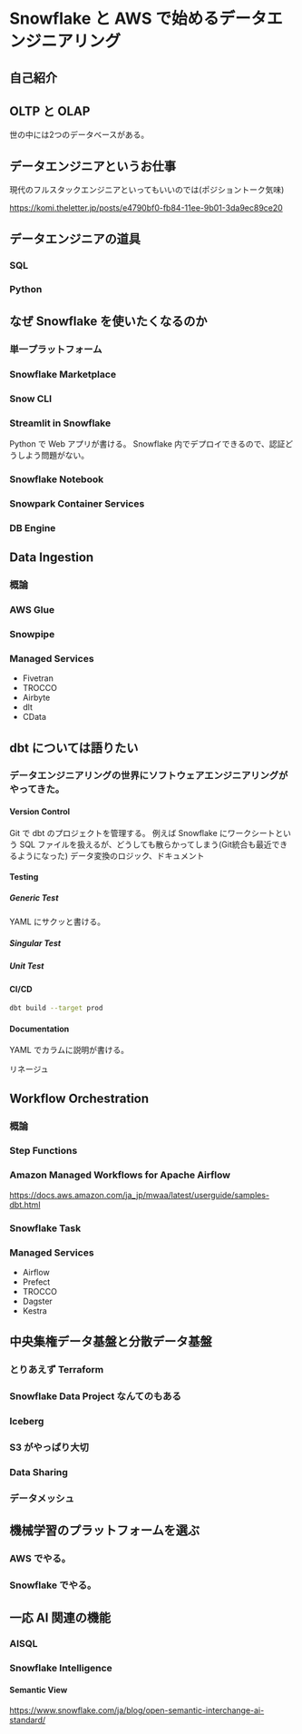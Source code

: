 # Snowflake と AWS で始めるデータエンジニアリング

## 自己紹介

## OLTP と OLAP

世の中には2つのデータベースがある。

## データエンジニアというお仕事

現代のフルスタックエンジニアといってもいいのでは(ポジショントーク気味)

https://komi.theletter.jp/posts/e4790bf0-fb84-11ee-9b01-3da9ec89ce20

## データエンジニアの道具

### SQL

### Python

## なぜ Snowflake を使いたくなるのか

### 単一プラットフォーム

### Snowflake Marketplace

### Snow CLI

### Streamlit in Snowflake

Python で Web アプリが書ける。
Snowflake 内でデプロイできるので、認証どうしよう問題がない。

### Snowflake Notebook

### Snowpark Container Services

### DB Engine

## Data Ingestion

### 概論

### AWS Glue

### Snowpipe

### Managed Services

- Fivetran
- TROCCO
- Airbyte
- dlt
- CData

## dbt については語りたい

### データエンジニアリングの世界にソフトウェアエンジニアリングがやってきた。

#### Version Control

Git で dbt のプロジェクトを管理する。
例えば Snowflake にワークシートという SQL ファイルを扱えるが、どうしても散らかってしまう(Git統合も最近できるようになった)
データ変換のロジック、ドキュメント

#### Testing

##### Generic Test

YAML にサクッと書ける。

##### Singular Test

##### Unit Test

#### CI/CD

```bash
dbt build --target prod
```

#### Documentation

YAML でカラムに説明が書ける。

リネージュ

## Workflow Orchestration

### 概論

### Step Functions

### Amazon Managed Workflows for Apache Airflow

https://docs.aws.amazon.com/ja_jp/mwaa/latest/userguide/samples-dbt.html

### Snowflake Task

### Managed Services

- Airflow
- Prefect
- TROCCO
- Dagster
- Kestra

## 中央集権データ基盤と分散データ基盤

### とりあえず Terraform

### Snowflake Data Project なんてのもある

### Iceberg

### S3 がやっぱり大切

### Data Sharing

### データメッシュ

## 機械学習のプラットフォームを選ぶ

### AWS でやる。

### Snowflake でやる。

## 一応 AI 関連の機能

### AISQL

### Snowflake Intelligence

#### Semantic View

https://www.snowflake.com/ja/blog/open-semantic-interchange-ai-standard/
